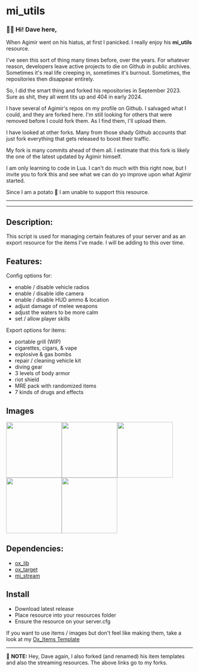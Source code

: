 # mi_utils
### 👋🏻 Hi! Dave here,

When Agimir went on his hiatus, at first I panicked. I really enjoy his **mi_utils** resource. 

I've seen this sort of thing many times before, over the years. For whatever reason, developers leave active projects to die on Github in public archives. Sometimes it's real life creeping in, sometimes it's burnout. Sometimes, the repositories then disappear entirely. 

So, I did the smart thing and forked his repositories in September 2023. Sure as shit, they all went tits up and 404 in early 2024.

I have several of Agimir's repos on my profile on Github. I salvaged what I could, and they are forked here. I'm still looking for others that were removed before I could fork them. As I find them, I'll upload them.

I have looked at other forks. Many from those shady Github accounts that just fork everything that gets released to boost their traffic.

My fork is many commits ahead of them all. I estimate that this fork is likely the one of the latest updated by Agimir himself.

I am only learning to code in Lua. I can't do much with this right now, but I invite you to fork this and see what we can do yo improve upon what Agimir started. 

Since I am a potato 🥔 I am unable to support this resource. 

---
---

## Description:
This script is used for managing certain features of your server and as an export resource for the items I've made. I will be adding to this over time.

## Features:
Config options for:
- enable / disable vehicle radios
- enable / disable idle camera
- enable / disable HUD ammo & location
- adjust damage of melee weapons
- adjust the waters to be more calm
- set / allow player skills

Export options for items:
- portable grill (WIP)
- cigarettes, cigars, & vape
- explosive & gas bombs
- repair / cleaning vehicle kit
- diving gear
- 3 levels of body armor
- riot shield
- MRE pack with randomized items
- 7 kinds of drugs and effects

## Images
<img src="https://imgur.com/xdrb4ML.png" height="150" width="150"><img src="https://imgur.com/1EOdseH.png" height="150" width="150"><img src="https://imgur.com/V6D3W5o.png" height="150" width="150"><img src="https://imgur.com/Tn1O8ZZ.png" height="150" width="150"><img src="https://imgur.com/5OwyUZV.png" height="150" width="150">


## Dependencies:
- [ox_lib](https://github.com/overextended/ox_lib)
- [ox_target](https://github.com/overextended/ox_target)
- [mi_stream](https://github.com/davefl67/mi_stream)

## Install
- Download latest release
- Place resource into your resources folder
- Ensure the resource on your server.cfg

If you want to use items / images but don't feel like making them, take a look at my [Ox_Items Template](https://github.com/davefl67/mi_oxitems)

---
📝 **NOTE:** Hey, Dave again, I also forked (and renamed) his item templates and also the streaming resources. The above links go to my forks.
